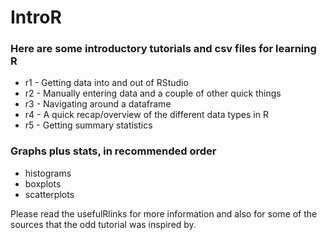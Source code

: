 IntroR
======


### Here are some introductory tutorials and csv files for learning R


- r1 - Getting data into and out of RStudio
- r2 - Manually entering data and a couple of other quick things
- r3 - Navigating around a dataframe
- r4 - A quick recap/overview of the different data types in R
- r5 - Getting summary statistics


### Graphs plus stats, in recommended order

- histograms
- boxplots
- scatterplots









Please read the usefulRlinks for more information and also for some of the sources that the odd tutorial was inspired by.
